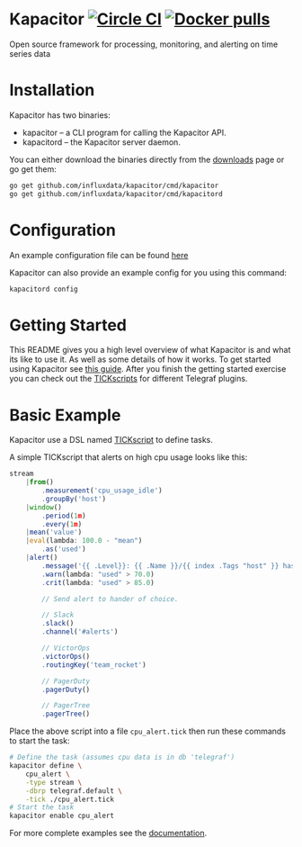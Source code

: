 # Kapacitor [![Circle CI](https://circleci.com/gh/influxdata/kapacitor/tree/master.svg?style=svg&circle-token=78c97422cf89526309e502a290c230e8a463229f)](https://circleci.com/gh/influxdata/kapacitor/tree/master) [![Docker pulls](https://img.shields.io/docker/pulls/library/kapacitor.svg)](https://hub.docker.com/_/kapacitor/)
Open source framework for processing, monitoring, and alerting on time series data

# Installation

Kapacitor has two binaries:

* kapacitor – a CLI program for calling the Kapacitor API.
* kapacitord – the Kapacitor server daemon.

You can either download the binaries directly from the [downloads](https://influxdata.com/downloads/#kapacitor) page or go get them:

```sh
go get github.com/influxdata/kapacitor/cmd/kapacitor
go get github.com/influxdata/kapacitor/cmd/kapacitord
```

# Configuration
An example configuration file can be found [here](https://github.com/influxdata/kapacitor/blob/master/etc/kapacitor/kapacitor.conf)

Kapacitor can also provide an example config for you using this command:

```sh
kapacitord config
```


# Getting Started

This README gives you a high level overview of what Kapacitor is and what its like to use it. As well as some details of how it works.
To get started using Kapacitor see [this guide](https://docs.influxdata.com/kapacitor/latest/introduction/getting_started/). After you finish the getting started exercise you can check out the [TICKscripts](https://github.com/influxdata/kapacitor/tree/master/examples/telegraf) for different Telegraf plugins.

# Basic Example

Kapacitor use a DSL named [TICKscript](https://docs.influxdata.com/kapacitor/latest/tick/) to define tasks.

A simple TICKscript that alerts on high cpu usage looks like this:

```javascript
stream
    |from()
        .measurement('cpu_usage_idle')
        .groupBy('host')
    |window()
        .period(1m)
        .every(1m)
    |mean('value')
    |eval(lambda: 100.0 - "mean")
        .as('used')
    |alert()
        .message('{{ .Level}}: {{ .Name }}/{{ index .Tags "host" }} has high cpu usage: {{ index .Fields "used" }}')
        .warn(lambda: "used" > 70.0)
        .crit(lambda: "used" > 85.0)

        // Send alert to hander of choice.

        // Slack
        .slack()
        .channel('#alerts')

        // VictorOps
        .victorOps()
        .routingKey('team_rocket')

        // PagerDuty
        .pagerDuty()

        // PagerTree
        .pagerTree()
```

Place the above script into a file `cpu_alert.tick` then run these commands to start the task:

```sh
# Define the task (assumes cpu data is in db 'telegraf')
kapacitor define \
    cpu_alert \
    -type stream \
    -dbrp telegraf.default \
    -tick ./cpu_alert.tick
# Start the task
kapacitor enable cpu_alert
```

For more complete examples see the [documentation](https://docs.influxdata.com/kapacitor/latest/examples/).
